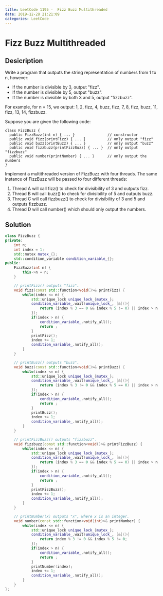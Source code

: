 ```yaml
---
title: LeetCode 1195 -  Fizz Buzz Multithreaded
date: 2019-12-28 21:21:09
categories: LeetCode
---
```

# Fizz Buzz Multithreaded

<!--more-->

## Desicription

Write a program that outputs the string representation of numbers from 1 to n, however:

- If the number is divisible by 3, output "fizz".
- If the number is divisible by 5, output "buzz".
- If the number is divisible by both 3 and 5, output "fizzbuzz".

For example, for n = 15, we output: 1, 2, fizz, 4, buzz, fizz, 7, 8, fizz, buzz, 11, fizz, 13, 14, fizzbuzz.

Suppose you are given the following code:

```
class FizzBuzz {
  public FizzBuzz(int n) { ... }               // constructor
  public void fizz(printFizz) { ... }          // only output "fizz"
  public void buzz(printBuzz) { ... }          // only output "buzz"
  public void fizzbuzz(printFizzBuzz) { ... }  // only output "fizzbuzz"
  public void number(printNumber) { ... }      // only output the numbers
}
```

Implement a multithreaded version of FizzBuzz with four threads. The same instance of FizzBuzz will be passed to four different threads:

1. Thread A will call fizz() to check for divisibility of 3 and outputs fizz.
2. Thread B will call buzz() to check for divisibility of 5 and outputs buzz.
3. Thread C will call fizzbuzz() to check for divisibility of 3 and 5 and outputs fizzbuzz.
4. Thread D will call number() which should only output the numbers.

## Solution

```cpp
class FizzBuzz {
private:
    int n;
    int index = 1;
    std::mutex mutex_{};
    std::condition_variable condition_variable_{};
public:
    FizzBuzz(int n) {
        this->n = n;
    }

    // printFizz() outputs "fizz".
    void fizz(const std::function<void()>& printFizz) {
        while(index <= n) {
            std::unique_lock unique_lock_{mutex_};
            condition_variable_.wait(unique_lock_, [&](){
                return (index % 3 == 0 && index % 5 != 0) || index > n;
            });
            if(index > n) {
                condition_variable_.notify_all();
                return ;
            }
            printFizz();
            index += 1;
            condition_variable_.notify_all();
        }
    }

    // printBuzz() outputs "buzz".
    void buzz(const std::function<void()>& printBuzz) {
        while(index <= n) {
            std::unique_lock unique_lock_{mutex_};
            condition_variable_.wait(unique_lock_, [&](){
                return (index % 3 != 0 && index % 5 == 0) || index > n;
            });
            if(index > n) {
                condition_variable_.notify_all();
                return ;
            }
            printBuzz();
            index += 1;
            condition_variable_.notify_all();
        }
    }

    // printFizzBuzz() outputs "fizzbuzz".
    void fizzbuzz(const std::function<void()>& printFizzBuzz) {
        while(index <= n) {
            std::unique_lock unique_lock_{mutex_};
            condition_variable_.wait(unique_lock_, [&](){
                return (index % 3 == 0 && index % 5 == 0) || index > n;
            });
            if(index > n) {
                condition_variable_.notify_all();
                return ;
            }
            printFizzBuzz();
            index += 1;
            condition_variable_.notify_all();
        }
    }

    // printNumber(x) outputs "x", where x is an integer.
    void number(const std::function<void(int)>& printNumber) {
        while(index <= n) {
            std::unique_lock unique_lock_{mutex_};
            condition_variable_.wait(unique_lock_, [&](){
                return index % 3 != 0 && index % 5 != 0;
            });
            if(index > n) {
                condition_variable_.notify_all();
                return ;
            }
            printNumber(index);
            index += 1;
            condition_variable_.notify_all();
        }
    }
};
```
